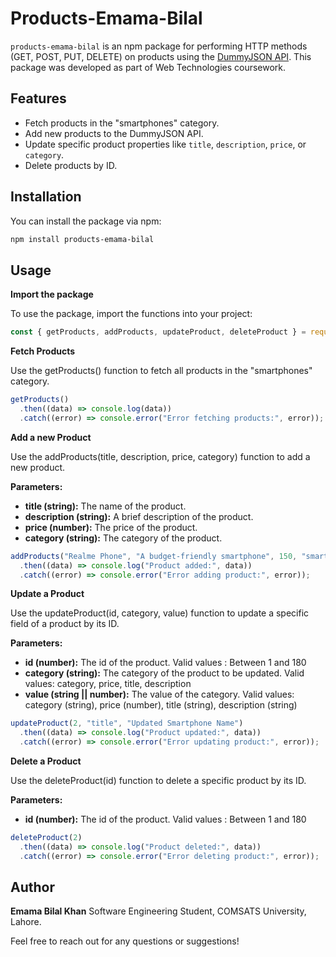 # Products-Emama-Bilal

`products-emama-bilal` is an npm package for performing HTTP methods (GET, POST, PUT, DELETE) on products using the [DummyJSON API](https://dummyjson.com/). This package was developed as part of Web Technologies coursework.

## Features

- Fetch products in the "smartphones" category.
- Add new products to the DummyJSON API.
- Update specific product properties like `title`, `description`, `price`, or `category`.
- Delete products by ID.

## Installation

You can install the package via npm:

```bash
npm install products-emama-bilal
```

## Usage

**Import the package**

To use the package, import the functions into your project:

```js
const { getProducts, addProducts, updateProduct, deleteProduct } = require('products-emama-bilal');
```

**Fetch Products**

Use the getProducts() function to fetch all products in the "smartphones" category.

```js
getProducts()
  .then((data) => console.log(data))
  .catch((error) => console.error("Error fetching products:", error));
```

**Add a new Product**

Use the addProducts(title, description, price, category) function to add a new product.

**Parameters:**
* **title (string):** The name of the product.
* **description (string):** A brief description of the product.
* **price (number):** The price of the product.
* **category (string):** The category of the product.

```js
addProducts("Realme Phone", "A budget-friendly smartphone", 150, "smartphones")
  .then((data) => console.log("Product added:", data))
  .catch((error) => console.error("Error adding product:", error));
```

**Update a Product**

Use the updateProduct(id, category, value) function to update a specific field of a product by its ID.

**Parameters:**
* **id (number):** The id of the product. Valid values : Between 1 and 180
* **category (string):** The category of the product to be updated. Valid values: category, price,  title, description
* **value (string || number):** The value of the category. Valid values: category (string), price (number), title (string), description (string)

```js
updateProduct(2, "title", "Updated Smartphone Name")
  .then((data) => console.log("Product updated:", data))
  .catch((error) => console.error("Error updating product:", error));
```

**Delete a Product**

Use the deleteProduct(id) function to delete a specific product by its ID.

**Parameters:**
* **id (number):** The id of the product. Valid values : Between 1 and 180

```js
deleteProduct(2)
  .then((data) => console.log("Product deleted:", data))
  .catch((error) => console.error("Error deleting product:", error));
```

## Author

**Emama Bilal Khan**
Software Engineering Student, COMSATS University, Lahore.

Feel free to reach out for any questions or suggestions!


